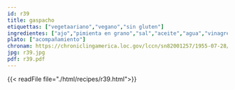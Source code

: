 ```yaml
---
id: r39
title: gaspacho
etiquettas: ["vegetaariano","vegano","sin gluten"]
ingredientes: ["ajo","pimienta en grano","sal","aceite","agua","vinagre","tomate","cebolla","pepinillos","pimiento"]
plato: ["acompañamiento"]
chronam: https://chroniclingamerica.loc.gov/lccn/sn82001257/1955-07-28/ed-1/seq-5/
jpg: r39.jpg
pdf: r39.pdf
---
```


{{< readFile file="./html/recipes/r39.html">}}